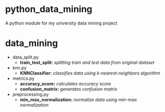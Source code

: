 # python_data_mining
A python module for my university data mining project

# data_mining
* data_split.py
  * **train_test_split:** *splitting train and test data from original dataset*
* knn.py
  * **KNNClassifier:** *classifies data using k-nearest-neighbors algorithm*
* metrics.py
  * **accuracy_score:** *calculates accuracy score*
  * **confusion_matrix:** *generates confusion matrix*
* preprocessing.py
  * **min_max_normalization:** *normalize data using min-max normalization*
